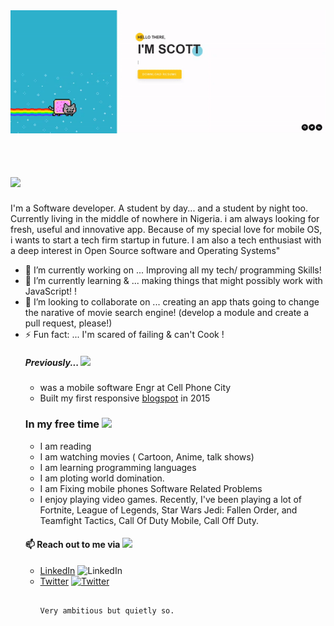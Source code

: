 <header>
<img src="https://github.com/lightcode4/lightcode4-bio/blob/main/bio.gif" alt="!!!" style="max-width:100%;">
</header>
<h1> <img src="https://raw.githubusercontent.com/MartinHeinz/MartinHeinz/master/wave.gif" width="30px" style="max-width:100%;"> </h1>
 
 <p>I'm a Software developer. A student by day... and a student by night too. Currently living in the middle of nowhere in Nigeria. i am  always looking for fresh, useful and innovative app. Because of my special love for mobile OS, i wants to start a tech firm startup in future. I am  also a tech enthusiast with a deep interest in Open Source software and Operating Systems"</p>


<ul>
  <li>🔭 I’m currently working on ... Improving all my tech/ programming Skills!  </li>
  <li>🌱 I’m currently learning &  ...   making things that might possibly work with JavaScript! ! </li>
  <li> 👯 I’m looking to collaborate on ... creating an app thats going to change the narative of  movie search engine! (develop a module and create a pull request, please!)
   <li> ⚡ Fun fact: ...   I'm scared of failing & can't  Cook
    ! </li>

<h5> Previously... <img src="https://raw.githubusercontent.com/MartinHeinz/MartinHeinz/master/wave.gif" width="30px" style="max-width:100%;">  </h5>
<ul>
  <li> was  a mobile software Engr at Cell Phone City </li>
  <li> Built my first responsive  <a href="https://gidifix.blogspot.com/ rel="nofollow">blogspot</a>  in 2015   </li>
</ul>
  <h3> In my free time  <img src="https://raw.githubusercontent.com/MartinHeinz/MartinHeinz/master/wave.gif" width="30px" style="max-width:100%;"> </h3>
<ul>
    <li> I am reading</li>
    <li>I am watching movies ( Cartoon, Anime, talk shows) </li>
    <li >I am learning programming languages </li>
    <li>I am ploting world domination.</li>
    <li> I am Fixing mobile phones Software Related Problems </li>
    <li>I enjoy playing video games. Recently, I've been playing a lot of Fortnite, League of Legends, Star Wars Jedi: Fallen Order, and Teamfight Tactics, Call Of Duty Mobile, Call Off Duty.</li>
</ul>
  <h4>📫 Reach out to me via <img src="https://raw.githubusercontent.com/MartinHeinz/MartinHeinz/master/wave.gif" width="30px" style="max-width:100%;">  </h4>
   <ul>
  <li> <a href="https://https://www.linkedin.com/in/scott-omoviro-687a1773/ rel=" rel="nofollow">LinkedIn</a>
   <img src="https://raw.githubusercontent.com/MartinHeinz/MartinHeinz/master/linkedin-3-16.png" alt="LinkedIn" title="LinkedIn icon without padding" style="max-width:100%;"> </li>
   <li> <a href="https://twitter.com/lightcode4/ rel=" rel="nofollow">Twitter</a>
   <a target="_blank" rel="noopener noreferrer" href="https://camo.githubusercontent.com/f649fe6a8f323f310d270b1f081e988cb21f240c4627baf7f92639f3931e31d5/687474703a2f2f692e696d6775722e636f6d2f77577a583975422e706e67"><img src="https://camo.githubusercontent.com/f649fe6a8f323f310d270b1f081e988cb21f240c4627baf7f92639f3931e31d5/687474703a2f2f692e696d6775722e636f6d2f77577a583975422e706e67" alt="Twitter" title="twitter icon without padding" style="max-width:100%;"></a> </li>
   
  
     
                                                                       Very ambitious but quietly so.

